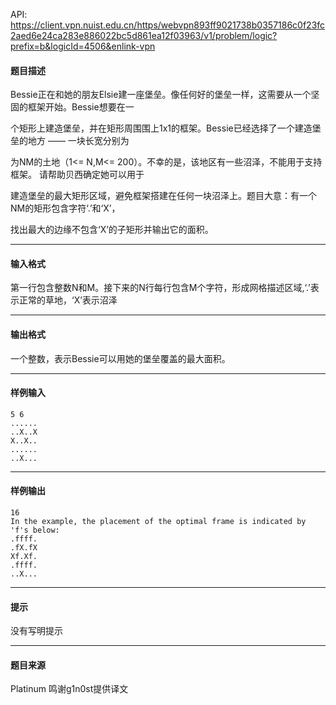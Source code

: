 API: https://client.vpn.nuist.edu.cn/https/webvpn893ff9021738b0357186c0f23fc2aed6e24ca283e886022bc5d861ea12f03963/v1/problem/logic?prefix=b&logicId=4506&enlink-vpn

#### 题目描述

Bessie正在和她的朋友Elsie建一座堡垒。像任何好的堡垒一样，这需要从一个坚固的框架开始。Bessie想要在一

个矩形上建造堡垒，并在矩形周围围上1x1的框架。Bessie已经选择了一个建造堡垒的地方 —— 一块长宽分别为

为NM的土地（1<= N,M<= 200）。不幸的是，该地区有一些沼泽，不能用于支持框架。 请帮助贝西确定她可以用于

建造堡垒的最大矩形区域，避免框架搭建在任何一块沼泽上。题目大意：有一个NM的矩形包含字符‘.’和‘X’，

找出最大的边缘不包含‘X’的子矩形并输出它的面积。

---

#### 输入格式

第一行包含整数N和M。接下来的N行每行包含M个字符，形成网格描述区域,‘.’表示正常的草地，‘X’表示沼泽

---

#### 输出格式

一个整数，表示Bessie可以用她的堡垒覆盖的最大面积。

---

#### 样例输入
```
5 6
......
..X..X
X..X..
......
..X...
```

---

#### 样例输出
```
16
In the example, the placement of the optimal frame is indicated by 'f's below:
.ffff.
.fX.fX
Xf.Xf.
.ffff.
..X...
```

---

#### 提示

没有写明提示

---

#### 题目来源

Platinum 鸣谢g1n0st提供译文